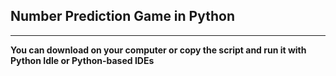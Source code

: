 ## Number Prediction Game in Python
----
**You can download on your computer or copy the script and run it with Python Idle or Python-based IDEs**

